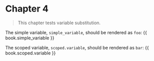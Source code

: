 Chapter 4
=========

> This chapter tests variable substitution.

The simple variable, `simple_variable`, should be rendered as `foo`: {{ book.simple_variable }}

The scoped variable, `scoped.variable`, should be rendered as `bar`: {{ book.scoped.variable }}
